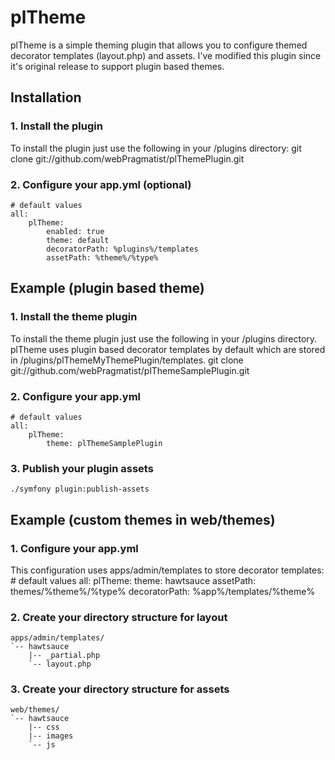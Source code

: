plTheme
=======
plTheme is a simple theming plugin that allows you to configure themed 
decorator templates (layout.php) and assets. I've modified this plugin since
it's original release to support plugin based themes.

Installation
------------
### 1. Install the plugin
To install the plugin just use the following in your /plugins directory:
    git clone git://github.com/webPragmatist/plThemePlugin.git


### 2. Configure your app.yml (optional)
    # default values
    all:
        plTheme:
            enabled: true
            theme: default
            decoratorPath: %plugins%/templates
            assetPath: %theme%/%type%
        
Example (plugin based theme)
-------
### 1. Install the theme plugin
To install the theme plugin just use the following in your /plugins directory.
plTheme uses plugin based decorator templates by default which are stored in
/plugins/plThemeMyThemePlugin/templates.
    git clone git://github.com/webPragmatist/plThemeSamplePlugin.git

### 2. Configure your app.yml 
    # default values
    all:
        plTheme:
            theme: plThemeSamplePlugin            

### 3. Publish your plugin assets
    ./symfony plugin:publish-assets

Example (custom themes in web/themes)
-------
### 1. Configure your app.yml
This configuration uses apps/admin/templates to store decorator templates:
    # default values
    all:
        plTheme:
            theme: hawtsauce
            assetPath: themes/%theme%/%type%
            decoratorPath: %app%/templates/%theme%

### 2. Create your directory structure for layout
    apps/admin/templates/
    `-- hawtsauce
        |-- _partial.php
        `-- layout.php

### 3. Create your directory structure for assets
    web/themes/
    `-- hawtsauce
        |-- css
        |-- images
        `-- js